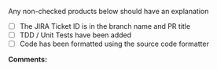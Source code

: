 
Any non-checked products below should have an explanation

- [ ] The JIRA Ticket ID is in the branch name and PR title
- [ ] TDD / Unit Tests have been added
- [ ] Code has been formatted using the source code formatter

**Comments:**

